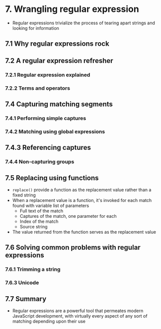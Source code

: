 # 7. Wrangling regular expression
* Regular expressions trivialize the process of tearing apart strings and looking for information

## 7.1 Why regular expressions rock

## 7.2 A regular expression refresher

### 7.2.1 Regular expression explained

### 7.2.2 Terms and operators

## 7.4 Capturing matching segments

### 7.4.1 Performing simple captures

### 7.4.2 Matching using global expressions

## 7.4.3 Referencing captures

### 7.4.4 Non-capturing groups

## 7.5 Replacing using functions
* `replace()` provide a function as the replacement value rather than a fixed string
* When a replacement value is a function, it's invoked for each match found with variable list of parameters
    * Full text of the match
    * Captures of the match, one parameter for each
    * Index of the match
    * Source string
* The value returned from the function serves as the replacement value

## 7.6 Solving common problems with regular expressions

### 7.6.1 Trimming a string

### 7.6.3 Unicode

## 7.7 Summary
* Regular expressions are a powerful tool that permeates modern JavaScript development, with virtually every aspect of any sort of matching depending upon their use
